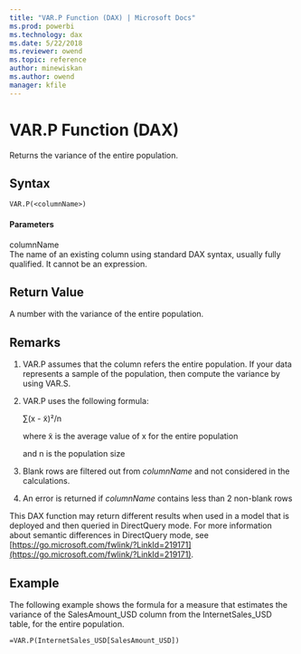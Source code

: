 ```yaml
---
title: "VAR.P Function (DAX) | Microsoft Docs"
ms.prod: powerbi 
ms.technology: dax
ms.date: 5/22/2018
ms.reviewer: owend
ms.topic: reference
author: minewiskan
ms.author: owend
manager: kfile
---
```

# VAR.P Function (DAX)
Returns the variance of the entire population.  
  
## Syntax  
  
```dax
VAR.P(<columnName>)  
```
  
#### Parameters  
columnName  
The name of an existing column using standard DAX syntax, usually fully qualified. It cannot be an expression.  
  
## Return Value  
A number with the variance of the entire population.  
  
## Remarks  
  
1.  VAR.P assumes that the column refers the entire population. If your data represents a sample of the population, then compute the variance by using VAR.S.  
  
2.  VAR.P uses the following formula:  
  
    ∑(x - x̃)²/n  
  
    where x̃ is the average value of x for the entire population  
  
    and n is the population size  
  
3.  Blank rows are filtered out from *columnName* and not considered in the calculations.  
  
4.  An error is returned if *columnName* contains less than 2 non-blank rows  
  
This DAX function may return different results when used in a model that is deployed and then queried in DirectQuery mode. For more information about semantic differences in DirectQuery mode, see  [https://go.microsoft.com/fwlink/?LinkId=219171](https://go.microsoft.com/fwlink/?LinkId=219171).  
  
## Example  
The following example shows the formula for a measure that estimates the variance of the SalesAmount_USD column from the InternetSales_USD table, for the entire population.  
  
```dax
=VAR.P(InternetSales_USD[SalesAmount_USD])  
```
